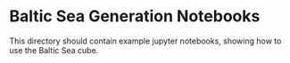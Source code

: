 # Baltic Sea Generation Notebooks

This directory should contain example jupyter notebooks,
showing how to use the Baltic Sea cube. 